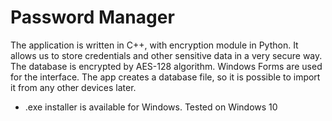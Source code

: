 # Password Manager

The application is written in C++, with encryption module in Python. It allows us to store credentials and other sensitive data in a very secure way. The database is encrypted by AES-128 algorithm. Windows Forms are used for the interface. The app creates a database file, so it is possible to import it from any other devices later.

- .exe installer is available for Windows. Tested on Windows 10

